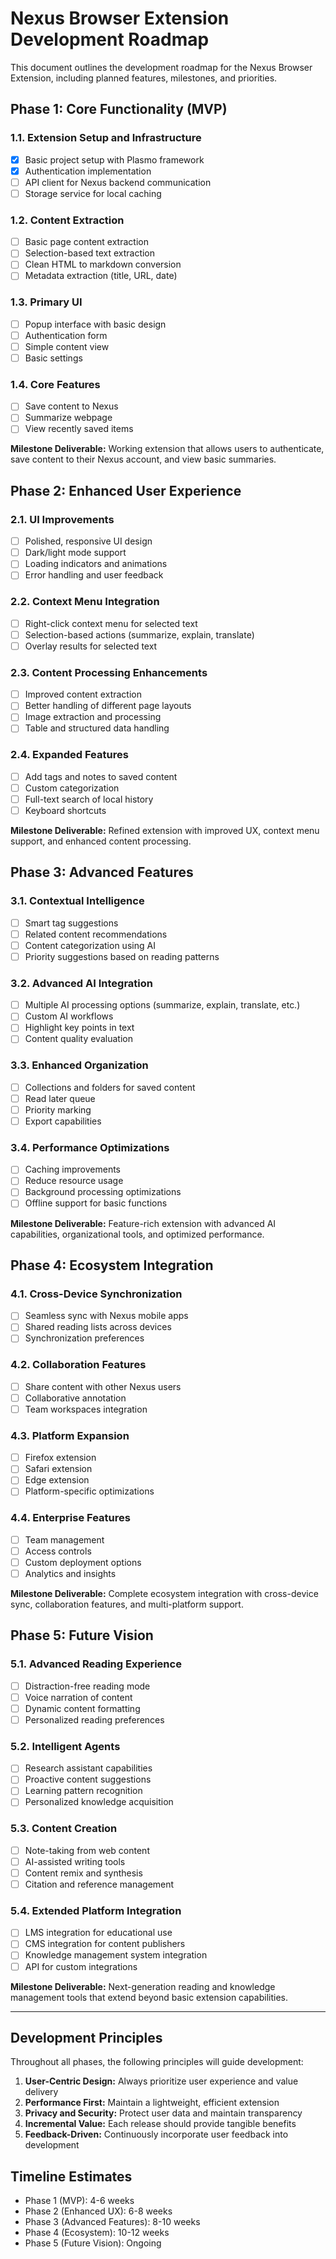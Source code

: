 # Nexus Browser Extension Development Roadmap

This document outlines the development roadmap for the Nexus Browser Extension, including planned features, milestones, and priorities.

## Phase 1: Core Functionality (MVP)

### 1.1. Extension Setup and Infrastructure
- [x] Basic project setup with Plasmo framework
- [x] Authentication implementation
- [ ] API client for Nexus backend communication
- [ ] Storage service for local caching

### 1.2. Content Extraction
- [ ] Basic page content extraction
- [ ] Selection-based text extraction
- [ ] Clean HTML to markdown conversion
- [ ] Metadata extraction (title, URL, date)

### 1.3. Primary UI
- [ ] Popup interface with basic design
- [ ] Authentication form
- [ ] Simple content view
- [ ] Basic settings

### 1.4. Core Features
- [ ] Save content to Nexus
- [ ] Summarize webpage
- [ ] View recently saved items

**Milestone Deliverable:** Working extension that allows users to authenticate, save content to their Nexus account, and view basic summaries.

## Phase 2: Enhanced User Experience

### 2.1. UI Improvements
- [ ] Polished, responsive UI design
- [ ] Dark/light mode support
- [ ] Loading indicators and animations
- [ ] Error handling and user feedback

### 2.2. Context Menu Integration
- [ ] Right-click context menu for selected text
- [ ] Selection-based actions (summarize, explain, translate)
- [ ] Overlay results for selected text

### 2.3. Content Processing Enhancements
- [ ] Improved content extraction
- [ ] Better handling of different page layouts
- [ ] Image extraction and processing
- [ ] Table and structured data handling

### 2.4. Expanded Features
- [ ] Add tags and notes to saved content
- [ ] Custom categorization
- [ ] Full-text search of local history
- [ ] Keyboard shortcuts

**Milestone Deliverable:** Refined extension with improved UX, context menu support, and enhanced content processing.

## Phase 3: Advanced Features

### 3.1. Contextual Intelligence
- [ ] Smart tag suggestions
- [ ] Related content recommendations
- [ ] Content categorization using AI
- [ ] Priority suggestions based on reading patterns

### 3.2. Advanced AI Integration
- [ ] Multiple AI processing options (summarize, explain, translate, etc.)
- [ ] Custom AI workflows
- [ ] Highlight key points in text
- [ ] Content quality evaluation

### 3.3. Enhanced Organization
- [ ] Collections and folders for saved content
- [ ] Read later queue
- [ ] Priority marking
- [ ] Export capabilities

### 3.4. Performance Optimizations
- [ ] Caching improvements
- [ ] Reduce resource usage
- [ ] Background processing optimizations
- [ ] Offline support for basic functions

**Milestone Deliverable:** Feature-rich extension with advanced AI capabilities, organizational tools, and optimized performance.

## Phase 4: Ecosystem Integration

### 4.1. Cross-Device Synchronization
- [ ] Seamless sync with Nexus mobile apps
- [ ] Shared reading lists across devices
- [ ] Synchronization preferences

### 4.2. Collaboration Features
- [ ] Share content with other Nexus users
- [ ] Collaborative annotation
- [ ] Team workspaces integration

### 4.3. Platform Expansion
- [ ] Firefox extension
- [ ] Safari extension
- [ ] Edge extension
- [ ] Platform-specific optimizations

### 4.4. Enterprise Features
- [ ] Team management
- [ ] Access controls
- [ ] Custom deployment options
- [ ] Analytics and insights

**Milestone Deliverable:** Complete ecosystem integration with cross-device sync, collaboration features, and multi-platform support.

## Phase 5: Future Vision

### 5.1. Advanced Reading Experience
- [ ] Distraction-free reading mode
- [ ] Voice narration of content
- [ ] Dynamic content formatting
- [ ] Personalized reading preferences

### 5.2. Intelligent Agents
- [ ] Research assistant capabilities
- [ ] Proactive content suggestions
- [ ] Learning pattern recognition
- [ ] Personalized knowledge acquisition

### 5.3. Content Creation
- [ ] Note-taking from web content
- [ ] AI-assisted writing tools
- [ ] Content remix and synthesis
- [ ] Citation and reference management

### 5.4. Extended Platform Integration
- [ ] LMS integration for educational use
- [ ] CMS integration for content publishers
- [ ] Knowledge management system integration
- [ ] API for custom integrations

**Milestone Deliverable:** Next-generation reading and knowledge management tools that extend beyond basic extension capabilities.

---

## Development Principles

Throughout all phases, the following principles will guide development:

1. **User-Centric Design:** Always prioritize user experience and value delivery
2. **Performance First:** Maintain a lightweight, efficient extension
3. **Privacy and Security:** Protect user data and maintain transparency
4. **Incremental Value:** Each release should provide tangible benefits
5. **Feedback-Driven:** Continuously incorporate user feedback into development

## Timeline Estimates

- Phase 1 (MVP): 4-6 weeks
- Phase 2 (Enhanced UX): 6-8 weeks
- Phase 3 (Advanced Features): 8-10 weeks
- Phase 4 (Ecosystem): 10-12 weeks
- Phase 5 (Future Vision): Ongoing 